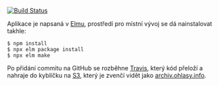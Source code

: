 [![Build Status](https://travis-ci.org/Ohlasy/archiv.svg?branch=master)](https://travis-ci.org/Ohlasy/archiv)

Aplikace je napsaná v [Elmu](http://elm-lang.org), prostředí pro místní vývoj se dá nainstalovat takhle:

    $ npm install
    $ npx elm package install
    $ npx elm make

Po přidání commitu na GitHub se rozběhne [Travis](https://travis-ci.org), který kód přeloží a nahraje do kyblíčku na [S3](https://aws.amazon.com/s3/), který je zvenčí vidět jako [archiv.ohlasy.info](http://archiv.ohlasy.info).